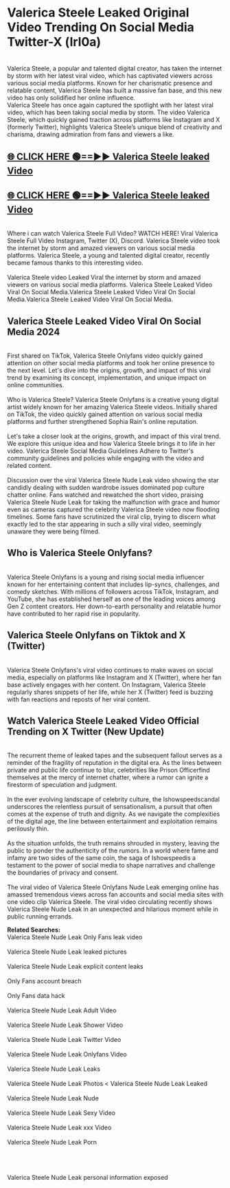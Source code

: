 # Valerica Steele Leaked Original Video Trending On Social Media Twitter-X (lrl0a)

<br>
Valerica Steele, a popular and talented digital creator, has taken the internet by storm with her latest viral video, which has captivated viewers across various social media platforms. Known for her charismatic presence and relatable content, Valerica Steele has built a massive fan base, and this new video has only solidified her online influence.
<br>
Valerica Steele has once again captured the spotlight with her latest viral video, which has been taking social media by storm. The video Valerica Steele, which quickly gained traction across platforms like Instagram and X (formerly Twitter), highlights Valerica Steele’s unique blend of creativity and charisma, drawing admiration from fans and viewers a like.
<br>

## [🌐 CLICK HERE 🟢==►►  Valerica Steele leaked Video ](https://onlyclips.site?title=Valerica_Steele&ref=git)

## [🌐 CLICK HERE 🟢==►►  Valerica Steele leaked Video ](https://onlyclips.site?title=Valerica_Steele&ref=git)



<br>
Where i can watch Valerica Steele Full Video? WATCH HERE! Viral Valerica Steele Full Video Instagram, Twitter (X), Discord. Valerica Steele video took the internet by storm and amazed viewers on various social media platforms. Valerica Steele, a young and talented digital creator, recently became famous thanks to this interesting video.
<br><br>
Valerica Steele video Leaked Viral the internet by storm and amazed viewers on various social media platforms. Valerica Steele Leaked Video Viral On Social Media.Valerica Steele Leaked Video Viral On Social Media.Valerica Steele Leaked Video Viral On Social Media.
<br>

<h2>Valerica Steele Leaked Video Viral On Social Media 2024</h2>
<br>
First shared on TikTok, Valerica Steele Onlyfans video quickly gained attention on other social media platforms and took her online presence to the next level. Let's dive into the origins, growth, and impact of this viral trend by examining its concept, implementation, and unique impact on online communities.
<br><br>
Who is Valerica Steele? Valerica Steele Onlyfans is a creative young digital artist widely known for her amazing Valerica Steele videos. Initially shared on TikTok, the video quickly gained attention on various social media platforms and further strengthened Sophia Rain's online reputation.
<br><br>
Let's take a closer look at the origins, growth, and impact of this viral trend. We explore this unique idea and how Valerica Steele brings it to life in her video. Valerica Steele Social Media Guidelines Adhere to Twitter's community guidelines and policies while engaging with the video and related content.
<br><br>
Discussion over the viral Valerica Steele Nude Leak video showing the star candidly dealing with sudden wardrobe issues dominated pop culture chatter online. Fans watched and rewatched the short video, praising Valerica Steele Nude Leak for taking the malfunction with grace and humor even as cameras captured the celebrity Valerica Steele video now flooding timelines. Some fans have scrutinized the viral clip, trying to discern what exactly led to the star appearing in such a silly viral video, seemingly unaware they were being filmed.
<br>

<h2>Who is Valerica Steele Onlyfans?</h2>
<br>
Valerica Steele Onlyfans is a young and rising social media influencer known for her entertaining content that includes lip-syncs, challenges, and comedy sketches. With millions of followers across TikTok, Instagram, and YouTube, she has established herself as one of the leading voices among Gen Z content creators. Her down-to-earth personality and relatable humor have contributed to her rapid rise in popularity.
<br>
<h2>Valerica Steele Onlyfans on Tiktok and X (Twitter)</h2>
<br>
Valerica Steele Onlyfans's viral video continues to make waves on social media, especially on platforms like Instagram and X (Twitter), where her fan base actively engages with her content. On Instagram, Valerica Steele regularly shares snippets of her life, while her X (Twitter) feed is buzzing with fan reactions and reposts of her viral content.
<br>
<h2>Watch Valerica Steele Leaked Video Official Trending on X Twitter (New Update)</h2>
<br>
The recurrent theme of leaked tapes and the subsequent fallout serves as a reminder of the fragility of reputation in the digital era. As the lines between private and public life continue to blur, celebrities like Prison Officerfind themselves at the mercy of internet chatter, where a rumor can ignite a firestorm of speculation and judgment.
<br><br>
In the ever evolving landscape of celebrity culture, the Ishowspeedscandal underscores the relentless pursuit of sensationalism, a pursuit that often comes at the expense of truth and dignity. As we navigate the complexities of the digital age, the line between entertainment and exploitation remains perilously thin.
<br><br>
As the situation unfolds, the truth remains shrouded in mystery, leaving the public to ponder the authenticity of the rumors. In a world where fame and infamy are two sides of the same coin, the saga of Ishowspeedis a testament to the power of social media to shape narratives and challenge the boundaries of privacy and consent.
<br><br>
The viral video of Valerica Steele Onlyfans Nude Leak emerging online has amassed tremendous views across fan accounts and social media sites with one video clip Valerica Steele. The viral video circulating recently shows Valerica Steele Nude Leak in an unexpected and hilarious moment while in public running errands.
<br>

<strong>Related Searches:</strong>
<br>
Valerica Steele Nude Leak Only Fans leak video
<br><br>
Valerica Steele Nude Leak leaked pictures
<br><br>
Valerica Steele Nude Leak explicit content leaks
<br><br>
Only Fans account breach
<br><br>
Only Fans data hack
<br><br>
Valerica Steele Nude Leak Adult Video
<br><br>
Valerica Steele Nude Leak Shower Video
<br><br>
Valerica Steele Nude Leak Twitter Video
<br><br>
Valerica Steele Nude Leak Onlyfans Video
<br><br>
Valerica Steele Nude Leak Leaks
<br><br>
Valerica Steele Nude Leak Photos
<
Valerica Steele Nude Leak Leaked
<br><br>
Valerica Steele Nude Leak Nude
<br><br>
Valerica Steele Nude Leak Sexy Video
<br><br>
Valerica Steele Nude Leak xxx Video
<br><br>
Valerica Steele Nude Leak Porn
<br><br>

<br><br>
Valerica Steele Nude Leak personal information exposed